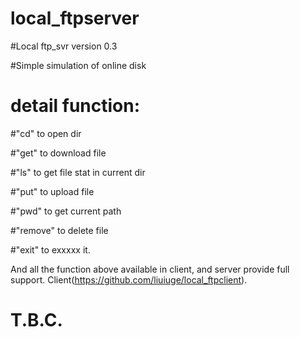 # local_ftpserver
#Local ftp_svr version 0.3

#Simple simulation of online disk

# detail function:

#"cd" to open dir

#"get" to download file

#"ls" to get file stat in current dir

#"put" to upload file

#"pwd" to get current path

#"remove" to delete file

#"exit" to exxxxx it.

And all the function above available in client, and server provide full support. Client(https://github.com/liuiuge/local_ftpclient).

#                                                                                                               T.B.C.
